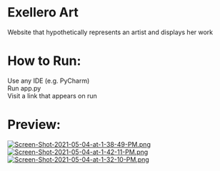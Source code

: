 # Exellero Art
Website that hypothetically represents an artist and displays her work

# How to Run:
Use any IDE (e.g. PyCharm) <br />
Run app.py <br />
Visit a link that appears on run <br />

# Preview:
[![Screen-Shot-2021-05-04-at-1-38-49-PM.png](https://i.postimg.cc/Wbbz9MwN/Screen-Shot-2021-05-04-at-1-38-49-PM.png)](https://postimg.cc/py4Pr5S4) <br />
[![Screen-Shot-2021-05-04-at-1-42-11-PM.png](https://i.postimg.cc/yd2qFCj3/Screen-Shot-2021-05-04-at-1-42-11-PM.png)](https://postimg.cc/CBC6gtWw) <br />
[![Screen-Shot-2021-05-04-at-1-32-10-PM.png](https://i.postimg.cc/GhsVnfQq/Screen-Shot-2021-05-04-at-1-32-10-PM.png)](https://postimg.cc/JGMPbPSk) <br />
